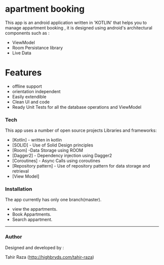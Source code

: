 # apartment booking

This app is an android application written in 'KOTLIN' that helps you to manage appartment booking , it is designed using android's architectural components such as :

  - ViewModel
  - Room Persistance library
  - Live Data


# Features

  - offline support
  - orientation independent
  - Easily extendible
  - Clean UI and code
  - Ready Unit Tests for all the database operations and ViewModel


### Tech

This app uses a number of open source projects Libraries and frameworks:

* [Kotlin] - written in kotlin
* [SOLID] - Use of Solid Design principles
* [Room] -Data Storage using ROOM
* [Dagger2] - Dependency injection using Dagger2
* [Coroutines] - Async Calls using coroutines
* [Repository pattern] - Use of repository pattern for data storage and retrieval
* [View Model]


### Installation

The app currently has only one branch(master).

- view the appartments.
- Book Appartments.
- Search appartment.
------------

###  Author
Designed and developed by :

Tahir Raza (http://highbryds.com/tahir-raza)

